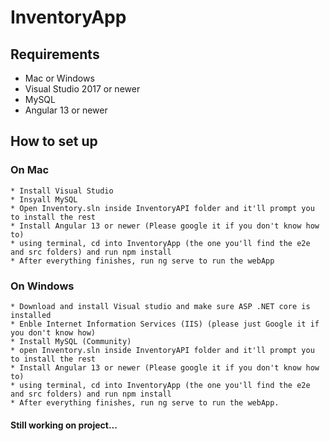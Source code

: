 # InventoryApp
## Requirements
  * Mac or Windows
  * Visual Studio 2017 or newer
  * MySQL
  * Angular 13 or newer
## How to set up
### On Mac
    * Install Visual Studio
    * Insyall MySQL
    * Open Inventory.sln inside InventoryAPI folder and it'll prompt you to install the rest
    * Install Angular 13 or newer (Please google it if you don't know how to)
    * using terminal, cd into InventoryApp (the one you'll find the e2e and src folders) and run npm install
    * After everything finishes, run ng serve to run the webApp
### On Windows
    * Download and install Visual studio and make sure ASP .NET core is installed
    * Enble Internet Information Services (IIS) (please just Google it if you don't know how)
    * Install MySQL (Community)
    * open Inventory.sln inside InventoryAPI folder and it'll prompt you to install the rest
    * Install Angular 13 or newer (Please google it if you don't know how to)
    * using terminal, cd into InventoryApp (the one you'll find the e2e and src folders) and run npm install
    * After everything finishes, run ng serve to run the webApp.
#### Still working on project...
